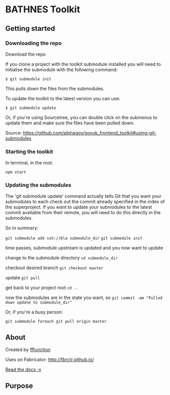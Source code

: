 # BATHNES Toolkit

## Getting started

### Downloading the repo

Download the repo

If you clone a project with the toolkit submodule installed you will need to initialise the submodule with the following command:

`$ git submodule init`

This pulls down the files from the submodules.

To update the toolkit to the latest version you can use:

`$ git submodule update`

Or, if you're using Sourcetree, you can double click on the submenus to update them and make sure the files have been pulled down.

Source: https://github.com/alphagov/govuk_frontend_toolkit#using-git-submodules

### Starting the toolkit

In terminal, in the root:

`npm start`



### Updating the submodules

The 'git submodule update' command actually tells Git that you want your submodules to each check out the commit already specified in the index of the superproject. If you want to update your submodules to the latest commit available from their remote, you will need to do this directly in the submodules.

So in summary:

`git submodule add ssh://bla submodule_dir`
`git submodule init`

time passes, submodule upstream is updated
and you now want to update

change to the submodule directory
`cd submodule_dir`

checkout desired branch
`git checkout master`

update
`git pull`

get back to your project root
`cd ..`

now the submodules are in the state you want, so
`git commit -am "Pulled down update to submodule_dir"`

Or, if you're a busy person:

`git submodule foreach git pull origin master`

## About

Created by [fffunction](https://fffunction.co)

Uses on Fabricator: <http://fbrctr.github.io/>

[Read the docs →](http://fbrctr.github.io/docs)

## Purpose